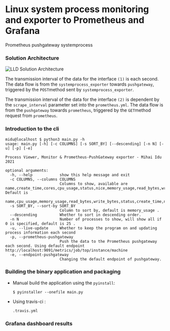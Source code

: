 # Linux system process monitoring and exporter to Prometheus and Grafana
Prometheus pushgateway systemprocess 


### Solution Architecture

![LLD Solution Architecture](https://github.com/midu16/system_process_pushgateway/blob/master/documentation/Untitled%20Diagram.png)

The transmission interval of the data for the interface ```(1)``` is each second.
The data flow is from the ```systemprocess_exporter``` towards ```pushgateway```, triggered by the ```POST```method sent by ```systemprocess_exporter```.

The transmission interval of the data for the interface ```(2)``` is dependent by the ```scrape_interval``` parameter set into the ```prometheus.yml```. The data flow is from the ```pushgateway``` towards ```prometheus```, triggered by the ```GET```method request from ```prometheus```. 
### Introduction to the cli
```
midu@localhost $ python3 main.py -h       
usage: main.py [-h] [-c COLUMNS] [-s SORT_BY] [--descending] [-n N] [-u] [-p] [-e]

Process Viewer, Monitor & Prometheus-PushGateway exporter - Mihai Idu 2021

optional arguments:
  -h, --help            show this help message and exit
  -c COLUMNS, --columns COLUMNS
                        Columns to show, available are name,create_time,cores,cpu_usage,status,nice,memory_usage,read_bytes,write_bytes,n_threads,username. Default is
                        name,cpu_usage,memory_usage,read_bytes,write_bytes,status,create_time,nice,n_threads,cores.
  -s SORT_BY, --sort-by SORT_BY
                        Column to sort by, default is memory_usage .
  --descending          Whether to sort in descending order.
  -n N                  Number of processes to show, will show all if 0 is specified, default is 25 .
  -u, --live-update     Whether to keep the program on and updating process information each second
  -p, --prometheus-pushgateway
                        Push the data to the Prometheus pushgateway each second. Using default endpoint http://localhost:9091/metrics/job/top/instance/machine
  -e, --endpoint-pushgateway
                        Changing the default endpoint of pushgateway.
```

### Building the binary application and packaging 

- Manual build the application using the ````pyinstall````:
        
    ```
    $ pyinstaller --onefile main.py
    ```

- Using travis-ci :
    
    ```
  .travis.yml
  ```
  
### Grafana dashboard results
